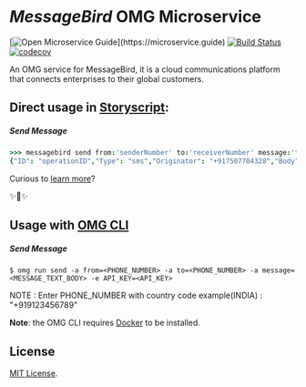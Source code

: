 # _MessageBird_ OMG Microservice

[![Open Microservice Guide](https://img.shields.io/badge/OMG%20Enabled-👍-green.svg?)](https://microservice.guide)
[![Build Status](https://travis-ci.com/omg-services/messagebird.svg?branch=master)](https://travis-ci.com/omg-services/messagebird)
[![codecov](https://codecov.io/gh/omg-services/messagebird/branch/master/graph/badge.svg)](https://codecov.io/gh/omg-services/messagebird)

An OMG service for MessageBird, it is a cloud communications platform that connects enterprises to their global customers.

## Direct usage in [Storyscript](https://storyscript.io/):

##### Send Message
```coffee
>>> messagebird send from:'senderNumber' to:'receiverNumber' message:'testMessage'
{"ID": "operationID","Type": "sms","Originator": "+917507704328","Body": "messageBody","CreatedDatetime": "2019-04-15T13:58:50Z","Recipients": {"recipientsDetails"}}
```

Curious to [learn more](https://docs.storyscript.io/)?

✨🍰✨

## Usage with [OMG CLI](https://www.npmjs.com/package/omg)

##### Send Message
```shell
$ omg run send -a from=<PHONE_NUMBER> -a to=<PHONE_NUMBER> -a message=<MESSAGE_TEXT_BODY> -e API_KEY=<API_KEY>
```
NOTE : Enter PHONE_NUMBER with country code example(INDIA) : "+919123456789"

**Note**: the OMG CLI requires [Docker](https://docs.docker.com/install/) to be installed.

## License
[MIT License](https://github.com/omg-services/messagebird/blob/master/LICENSE).
